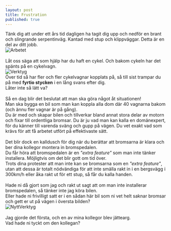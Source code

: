 ```yaml
---
layout: post
title: Frustration
published: true
---
```


Tänk dig att under ett års tid dagligen ha tagit dig upp och nedför en brant och slingrande serpentinväg. Kantad med stup och klippväggar. Detta är en del av ditt jobb.<br/>
![Arbetet](http://dogshittaco.github.io/images/RoadOfWork.png)</br>
</br>
Låt oss säga att som hjälp har du haft en cykel. Och bakom cykeln har det spänts på en cykelvagn.</br>
![Verktyg](http://dogshittaco.github.io/images/tool.jpg)</br>
Över tid så har fler och fler cykelvagnar kopplats på, så till sist trampar du på med <b>fyrtio stycken</b> i en lång svans efter dig.</br>
Låter inte så lätt va?</br>
</br>
Så en dag blir det beslutat att man ska göra något åt situationen!</br>
Man ska bygga en bil som man kan koppla alla dom där 40 vagnarna bakom (och ännu fler vagnar är på gång).</br>
Du är med och skapar bilen och tillverkar bland annat stora delar av motorn och fixar till ordentliga bromsar. Du är ju vad man kan kalla en domänexpert, för du känner till varenda sväng och gupp på vägen. Du vet exakt vad som krävs för att få arbetet utfört på effektivaste sätt.</br>
</br>
Det blir dock en kalldusch för dig när du berättar att bromsarna är klara och ber dina kollegor montera in bromspedalen.</br>
Du får höra att bromspedalen är en _"extra feature"_ som man inte tänker installera. Möjligtvis om det blir gott om tid över.</br>
Trots dina protester att man inte kan se bromsarna som en _"extra feature"_, utan att dessa är totalt nödvändiga för att inte smälla rakt in i en bergsvägg i 300km/h eller åka rakt ut för ett stup, så får du kalla handen.</br>
</br>
Hade ni då gjort som jag och rakt ut sagt att om man inte installerar bromspedalen, så tänker inte jag köra bilen.</br>
Eller hade ni frivilligt satt er i en sådan här bil som ni vet helt saknar bromsar och gett er ut på vägen i översta bilden?</br>
![NyttVerktyg](http://dogshittaco.github.io/images/newTool.jpg)</br>
</br>
Jag gjorde det första, och en av mina kollegor blev jättearg.</br>
Vad hade ni tyckt om den kollegan?</br>
</br>


